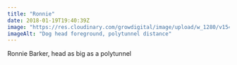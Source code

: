 ```yaml
---
title: "Ronnie"
date: 2018-01-19T19:40:39Z
image: "https://res.cloudinary.com/growdigital/image/upload/w_1280/v1544048825/ron-39054992824.jpg"
imageAlt: "Dog head foreground, polytunnel distance"
---
```


Ronnie Barker, head as big as a polytunnel
